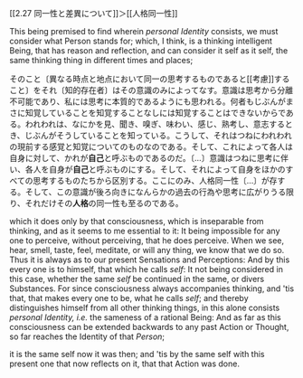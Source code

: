 [[2.27 同一性と差異について]]＞[[人格同一性]]

This being premised to find wherein *personal Identity* consists, we must consider what Person stands for; which, I think, is a thinking intelligent Being, that has reason and reflection, and can consider it self as it self, the same thinking thing in different times and places; 

そのこと〔異なる時点と地点において同一の思考するものであると[[考慮]]すること〕をそれ〔知的存在者〕はその意識のみによってなす。意識は思考から分離不可能であり、私には思考に本質的であるようにも思われる。何者もじぶんがまさに知覚していることを知覚することなしには知覚することはできないからである。われわれは、なにかを見、聞き、嗅ぎ、味わい、感じ、熟考し、意志するとき、じぶんがそうしていることを知っている。こうして、それはつねにわれわれの現前する感覚と知覚についてのものなのである。そして、これによって各人は自身に対して、かれが**自己**と呼ぶものであるのだ。〔…〕意識はつねに思考に伴い、各人を自身が**自己**と呼ぶものにする。そして、それによって自身をほかのすべての思考するものたちから区別する。ここにのみ、人格同一性〔…〕が存する。そして、この意識が後ろ向きになんらかの過去の行為や思考に広がりうる限り、それだけその**人格**の同一性も至るのである。

which it does only by that consciousness, which is inseparable from thinking, and as it seems to me essential to it: It being impossible for any one to perceive, without perceiving, that he does perceive. When we see, hear, smell, taste, feel, meditate, or will any thing, we know that we do so. Thus it is always as to our present Sensations and Perceptions: And by this every one is to himself, that which he calls *self*: It not being considered in this case, whether the same *self* be continued in the same, or divers Substances. For since consciousness always accompanies thinking, and 'tis that, that makes every one to be, what he calls *self*; and thereby distinguishes himself from all other thinking things, in this alone consists *personal Identity, i.e.* the sameness of a rational Being: And as far as this consciousness can be extended backwards to any past Action or Thought, so far reaches the Identity of that *Person*; 

it is the same self now it was then; and 'tis by the same self with this present one that now reflects on it, that that Action was done.